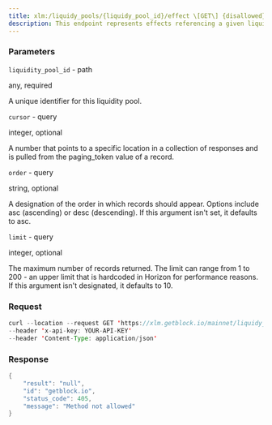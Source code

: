 ```yaml
---
title: xlm:/liquidy_pools/{liquidy_pool_id}/effect \[GET\] {disallowed}
description: This endpoint represents effects referencing a given liquidity pool andcan be used in streaming mode. Streaming mode allows you to listen fornew effects referencing this liquidity pool as they are added to theStellar ledger. If called in streaming mode, Horizon will start at theearliest known effect unless a cursor is set, in which case it willstart from that cursor. By setting the cursor value to now, you canstream effects created since your request time.
---
```


### Parameters


`liquidity_pool_id` - path

any, required

A unique identifier for this liquidity pool.

`cursor` - query

integer, optional

A number that points to a specific location in a collection of responses
and is pulled from the paging_token value of a record.

`order` - query

string, optional

A designation of the order in which records should appear. Options
include asc (ascending) or desc (descending). If this argument isn't
set, it defaults to asc.

`limit` - query

integer, optional

The maximum number of records returned. The limit can range from 1 to
200 - an upper limit that is hardcoded in Horizon for performance
reasons. If this argument isn't designated, it defaults to 10.

### Request

``` java
curl --location --request GET 'https://xlm.getblock.io/mainnet/liquidy_pools/None/effect' 
--header 'x-api-key: YOUR-API-KEY' 
--header 'Content-Type: application/json'
```

###  Response

``` java
{
    "result": "null",
    "id": "getblock.io",
    "status_code": 405,
    "message": "Method not allowed"
}
```

